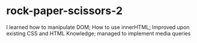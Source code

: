 # rock-paper-scissors-2

I learned how to manipulate DOM;
How to use innerHTML;
Improved upon existing CSS and HTML Knowledge;
managed to implement media queries

